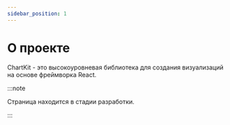 ```yaml
---
sidebar_position: 1
---
```


# О проекте

ChartKit - это высокоуровневая библиотека для создания визуализаций на основе фреймворка React.

:::note

Страница находится в стадии разработки.

:::
